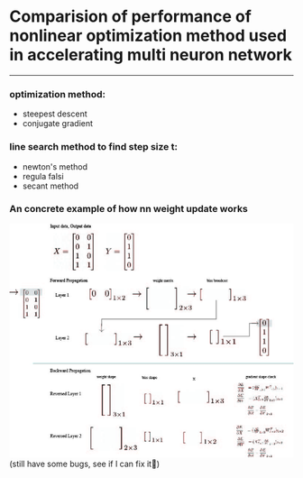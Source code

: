 # Comparision of performance of nonlinear optimization method used in accelerating multi neuron network

-----

### optimization method:
- steepest descent
- conjugate gradient
### line search method to find step size t:
- newton's method
- regula falsi
- secant method

### An concrete example of how nn weight update works
![procedure in a toy example](https://github.com/yutingmeivu/nonlinear_prj/blob/main/nonlinear.jpg)
(still have some bugs, see if I can fix it🥲)
